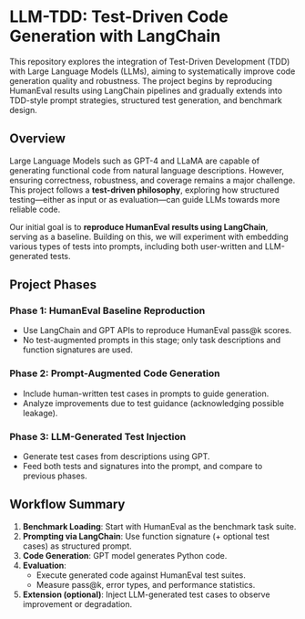 # LLM-TDD: Test-Driven Code Generation with LangChain

This repository explores the integration of Test-Driven Development (TDD) with Large Language Models (LLMs), aiming to systematically improve code generation quality and robustness. The project begins by reproducing HumanEval results using LangChain pipelines and gradually extends into TDD-style prompt strategies, structured test generation, and benchmark design.

## Overview

Large Language Models such as GPT-4 and LLaMA are capable of generating functional code from natural language descriptions. However, ensuring correctness, robustness, and coverage remains a major challenge. This project follows a **test-driven philosophy**, exploring how structured testing—either as input or as evaluation—can guide LLMs towards more reliable code.

Our initial goal is to **reproduce HumanEval results using LangChain**, serving as a baseline. Building on this, we will experiment with embedding various types of tests into prompts, including both user-written and LLM-generated tests.

## Project Phases

### Phase 1: HumanEval Baseline Reproduction

- Use LangChain and GPT APIs to reproduce HumanEval pass@k scores.
- No test-augmented prompts in this stage; only task descriptions and function signatures are used.

### Phase 2: Prompt-Augmented Code Generation

- Include human-written test cases in prompts to guide generation.
- Analyze improvements due to test guidance (acknowledging possible leakage).

### Phase 3: LLM-Generated Test Injection

- Generate test cases from descriptions using GPT.
- Feed both tests and signatures into the prompt, and compare to previous phases.

## Workflow Summary

1. **Benchmark Loading**: Start with HumanEval as the benchmark task suite.
2. **Prompting via LangChain**: Use function signature (+ optional test cases) as structured prompt.
3. **Code Generation**: GPT model generates Python code.
4. **Evaluation**:
   - Execute generated code against HumanEval test suites.
   - Measure pass@k, error types, and performance statistics.
5. **Extension (optional)**: Inject LLM-generated test cases to observe improvement or degradation.